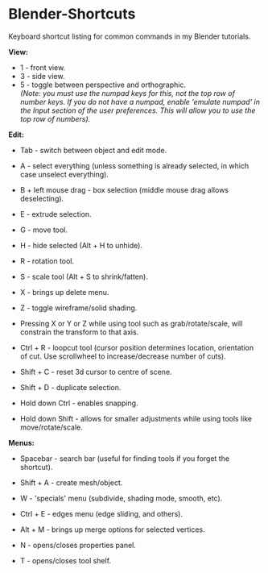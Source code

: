 # Blender-Shortcuts
Keyboard shortcut listing for common commands in my Blender tutorials.

**View:**  
* 1 - front view.  
* 3 - side view.  
* 5 - toggle between perspective and orthographic.  
*(Note: you must use the numpad keys for this, not the top row of number keys. If you do not have a numpad, enable 'emulate numpad' in the Input section of the user preferences. This will allow you to use the top row of numbers).*
  
**Edit:**  
* Tab - switch between object and edit mode.  
* A - select everything (unless something is already selected, in which case unselect everything).  
* B + left mouse drag - box selection (middle mouse drag allows deselecting).  
* E - extrude selection.  
* G - move tool.  
* H - hide selected (Alt + H to unhide).  
* R - rotation tool.  
* S - scale tool (Alt + S to shrink/fatten).  
* X - brings up delete menu.  
* Z - toggle wireframe/solid shading.  
  
* Pressing X or Y or Z while using tool such as grab/rotate/scale, will constrain the transform to that axis.  
* Ctrl + R - loopcut tool (cursor position determines location, orientation of cut. Use scrollwheel to increase/decrease number of cuts). 
* Shift + C - reset 3d cursor to centre of scene.  
* Shift + D - duplicate selection.  

* Hold down Ctrl - enables snapping.  
* Hold down Shift - allows for smaller adjustments while using tools like move/rotate/scale.  
  
**Menus:**  
* Spacebar - search bar (useful for finding tools if you forget the shortcut).  
* Shift + A - create mesh/object.
* W - 'specials' menu (subdivide, shading mode, smooth, etc).  
* Ctrl + E - edges menu (edge sliding, and others).  
* Alt + M - brings up merge options for selected vertices.  

* N - opens/closes properties panel.  
* T - opens/closes tool shelf.  
